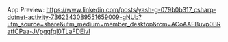 App Preview: https://www.linkedin.com/posts/yash-g-079b0b317_csharp-dotnet-activity-7362343089551659009-gNUb?utm_source=share&utm_medium=member_desktop&rcm=ACoAAFBuvp0BRatfCPaa-JVpggfgl0TLaFDEivI

